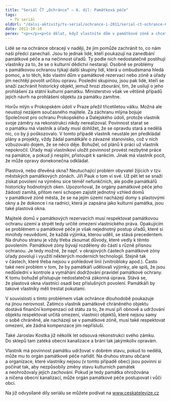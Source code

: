 ```yaml
---
title: "Seriál ČT „Ochránce“ – 6. díl: Památková péče"
tags:
  - TV seriál
oldUrl: "/dalsi-aktivity/tv-serial/ochrance-i-2011/serial-ct-ochrance-6-dil-pamatkova-pece/"
date: 2011-10-10
perex: "<p></p><p>Co dělat, když vlastníte dům v památkové zóně a chcete měnit okna? Můžete něco dělat, když chodíte kolem chátrající památky, o kterou se vlastníci nestarají? 6. díl seriálu Ochránce, který v premiéře vysílá ČT2 v úterý 11. 10. v 17:20 hod a v repríze ve středu 12. 10. v 9:30 bude právě o ochraně památek.</p>"
---
```


<!-- imported from the old website -->

<p>Lidé se na ochránce obracejí v naději, že jim pomůže zachránit to, co nám naši předci zanechali. Jsou to jednak lidé, kteří poukazují na zanedbání památkové péče a na nečinnost úřadů. Ty podle nich nedostatečně postihují vlastníky za to, že se o kulturní dědictví nestarají. Osobně se problémy s památkovou ochranou týkají další skupiny lidí, která u ombudsmana hledá pomoc, a to těch, kdo vlastní dům v památkové rezervaci nebo zóně a úřady jim nechtějí povolit určitou opravu. Poslední skupinou, jsou pak lidé, kteří se snaží zachránit historický objekt, jemuž hrozí zbourání, tím, že usilují o jeho prohlášení za státní kulturní památku. Ministerstvo však ve většině případů jejich návrh na prohlášení objektu za památku zamítne.</p><p>Horův mlýn v Prokopském údolí v Praze přežil třicetiletou válku. Možná ale neustojí nezájem současného majitele. Za záchranu mlýna bojuje Společnost pro ochranu Prokopského a Dalejského údolí, protože vlastník svoje záměry na rekonstrukci nikdy nerealizoval. Povinnost starat se o památku má vlastník a úřady musí dohlížet, že se opravdu stará a nedělá nic, co by ji poškozovalo. V tomto případě vlastník neustále jen předkládal plány a projekty, vždy žádal památkáře o závazné stanovisko, což v nich vzbuzovalo dojem, že se něco děje. Bohužel, od plánů k práci už vlastník nepokročil. Úřady mají vlastníkovi uložit povinnost provést nezbytné práce na památce, a pokud ji nesplní, přistoupit k sankcím. Jinak má vlastník pocit, že může opravy donekonečna odkládat.</p><p>Plastová, nebo dřevěná okna? Neutuchající problém obyvatel žijících v tzv. městských památkových zónách. Jiří Pauk o tom ví své. Už pět let se snaží získat povolení na výměnu sice téměř nefunkčních, ale podle památkářů historicky hodnotných oken. Upozorňoval, že orgány památkové péče jeho žádosti zamítá, přitom není schopen zajistit jednotný vzhled domů v památkové zóně města, že se na jejím území nacházejí domy s plastovými okny a že dokonce i na radnici, která je zapsána jako kulturní památka, jsou také plastová okna. </p><p>Majitelé domů v památkových rezervacích musí respektovat památkovou ochranu území a strpět tedy určité omezení vlastnického práva. Opakujícím se problémem u památkové péče je však nejednotný postup úřadů, které si mnohdy neuvědomí, že každá výjimka, kterou udělí, se stává precedentem. Na druhou stranu je vždy třeba zkoumat důvody, které vedly k těmto povolením. Památkové zóny bývají rozděleny do částí s různě přísnou ochranou. Je tedy možné, že např. v okrajových částech památkové zóny úřady povolují i využití některých moderních technologií. Stejně tak v částech, které třeba nejsou v pohledové linii (vnitrobloky apod.). Často také není problém v tom, že by památkáři udělovali výjimky, ale spíš, že jsou nedůslední v kontrole a vymáhání dodržování pravidel památkové ochrany. K tomu bohužel přistupuje nedostatečná zákonná úprava. Stává se, že plastová okna vlastníci osadí bez příslušných povolení. Památkáři by takové vlastníky měli trestat pokutami.</p><p>V souvislosti s tímto problémem však ochránce dlouhodobě poukazuje na jinou nerovnost. Zatímco vlastník památkově chráněného objektu dostává finanční kompenzaci od státu za to, že musí při obnově a udržování objektu respektovat určitá omezení, vlastníci objektů, které nejsou samy o sobě chráněné, ale nacházejí se v památkové zóně, musí také respektovat omezení, ale žádná kompenzace jim nepřísluší.</p><p>Také Jaroslav Kostka již několik let odsouvá rekonstrukci svého zámku. Do sklepů tam zatéká obecní kanalizace a brání tak jakýmkoliv opravám.</p><p>Vlastník má povinnost památku udržovat v dobrém stavu, pokud to nedělá, může mu to orgán památkové péče nařídit. Na druhou stranu občané a organizace, které vlastníky nejsou (v tomto případě obec) jsou povinni si počínat tak, aby nezpůsobily změny stavu kulturních památek a neohrožovaly jejich zachování. Pokud je tedy památka ohrožována a ničena obecní kanalizací, může orgán památkové péče postupovat i vůči obci.</p><p>Na již odvysílané díly seriálu se můžete podívat na <a title="Otevření do nového okna" href="http://www.ceskatelevize.cz/" class="-" target="_blank">www.ceskatelevize.cz</a> <img alt="" src="https://www.ochrance.cz/typo3/ext/od_linkdesc/icons/external.gif" class="od_linkdesc_icon_external" /></p>
